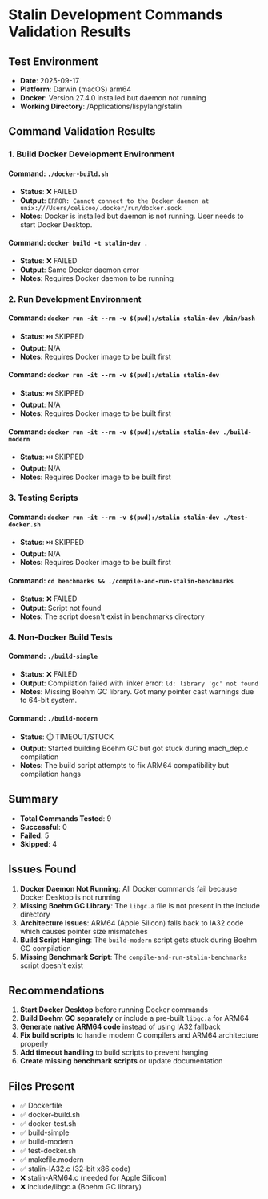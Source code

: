 # Stalin Development Commands Validation Results

## Test Environment
- **Date**: 2025-09-17
- **Platform**: Darwin (macOS) arm64
- **Docker**: Version 27.4.0 installed but daemon not running
- **Working Directory**: /Applications/lispylang/stalin

## Command Validation Results

### 1. Build Docker Development Environment

#### Command: `./docker-build.sh`
- **Status**: ❌ FAILED
- **Output**: `ERROR: Cannot connect to the Docker daemon at unix:///Users/celicoo/.docker/run/docker.sock`
- **Notes**: Docker is installed but daemon is not running. User needs to start Docker Desktop.

#### Command: `docker build -t stalin-dev .`
- **Status**: ❌ FAILED
- **Output**: Same Docker daemon error
- **Notes**: Requires Docker daemon to be running

### 2. Run Development Environment

#### Command: `docker run -it --rm -v $(pwd):/stalin stalin-dev /bin/bash`
- **Status**: ⏭️ SKIPPED
- **Output**: N/A
- **Notes**: Requires Docker image to be built first

#### Command: `docker run -it --rm -v $(pwd):/stalin stalin-dev`
- **Status**: ⏭️ SKIPPED
- **Output**: N/A
- **Notes**: Requires Docker image to be built first

#### Command: `docker run -it --rm -v $(pwd):/stalin stalin-dev ./build-modern`
- **Status**: ⏭️ SKIPPED
- **Output**: N/A
- **Notes**: Requires Docker image to be built first

### 3. Testing Scripts

#### Command: `docker run -it --rm -v $(pwd):/stalin stalin-dev ./test-docker.sh`
- **Status**: ⏭️ SKIPPED
- **Output**: N/A
- **Notes**: Requires Docker image to be built first

#### Command: `cd benchmarks && ./compile-and-run-stalin-benchmarks`
- **Status**: ❌ FAILED
- **Output**: Script not found
- **Notes**: The script doesn't exist in benchmarks directory

### 4. Non-Docker Build Tests

#### Command: `./build-simple`
- **Status**: ❌ FAILED
- **Output**: Compilation failed with linker error: `ld: library 'gc' not found`
- **Notes**: Missing Boehm GC library. Got many pointer cast warnings due to 64-bit system.

#### Command: `./build-modern`
- **Status**: ⏱️ TIMEOUT/STUCK
- **Output**: Started building Boehm GC but got stuck during mach_dep.c compilation
- **Notes**: The build script attempts to fix ARM64 compatibility but compilation hangs

## Summary
- **Total Commands Tested**: 9
- **Successful**: 0
- **Failed**: 5
- **Skipped**: 4

## Issues Found

1. **Docker Daemon Not Running**: All Docker commands fail because Docker Desktop is not running
2. **Missing Boehm GC Library**: The `libgc.a` file is not present in the include directory
3. **Architecture Issues**: ARM64 (Apple Silicon) falls back to IA32 code which causes pointer size mismatches
4. **Build Script Hanging**: The `build-modern` script gets stuck during Boehm GC compilation
5. **Missing Benchmark Script**: The `compile-and-run-stalin-benchmarks` script doesn't exist

## Recommendations

1. **Start Docker Desktop** before running Docker commands
2. **Build Boehm GC separately** or include a pre-built `libgc.a` for ARM64
3. **Generate native ARM64 code** instead of using IA32 fallback
4. **Fix build scripts** to handle modern C compilers and ARM64 architecture properly
5. **Add timeout handling** to build scripts to prevent hanging
6. **Create missing benchmark scripts** or update documentation

## Files Present
- ✅ Dockerfile
- ✅ docker-build.sh
- ✅ docker-test.sh
- ✅ build-simple
- ✅ build-modern
- ✅ test-docker.sh
- ✅ makefile.modern
- ✅ stalin-IA32.c (32-bit x86 code)
- ❌ stalin-ARM64.c (needed for Apple Silicon)
- ❌ include/libgc.a (Boehm GC library)
